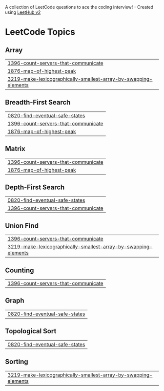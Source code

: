 A collection of LeetCode questions to ace the coding interview! - Created using [LeetHub v2](https://github.com/arunbhardwaj/LeetHub-2.0)
<!---LeetCode Topics Start-->
# LeetCode Topics
## Array
|  |
| ------- |
| [1396-count-servers-that-communicate](https://github.com/Shashank164/DSA/tree/master/1396-count-servers-that-communicate) |
| [1876-map-of-highest-peak](https://github.com/Shashank164/DSA/tree/master/1876-map-of-highest-peak) |
| [3219-make-lexicographically-smallest-array-by-swapping-elements](https://github.com/Shashank164/DSA/tree/master/3219-make-lexicographically-smallest-array-by-swapping-elements) |
## Breadth-First Search
|  |
| ------- |
| [0820-find-eventual-safe-states](https://github.com/Shashank164/DSA/tree/master/0820-find-eventual-safe-states) |
| [1396-count-servers-that-communicate](https://github.com/Shashank164/DSA/tree/master/1396-count-servers-that-communicate) |
| [1876-map-of-highest-peak](https://github.com/Shashank164/DSA/tree/master/1876-map-of-highest-peak) |
## Matrix
|  |
| ------- |
| [1396-count-servers-that-communicate](https://github.com/Shashank164/DSA/tree/master/1396-count-servers-that-communicate) |
| [1876-map-of-highest-peak](https://github.com/Shashank164/DSA/tree/master/1876-map-of-highest-peak) |
## Depth-First Search
|  |
| ------- |
| [0820-find-eventual-safe-states](https://github.com/Shashank164/DSA/tree/master/0820-find-eventual-safe-states) |
| [1396-count-servers-that-communicate](https://github.com/Shashank164/DSA/tree/master/1396-count-servers-that-communicate) |
## Union Find
|  |
| ------- |
| [1396-count-servers-that-communicate](https://github.com/Shashank164/DSA/tree/master/1396-count-servers-that-communicate) |
| [3219-make-lexicographically-smallest-array-by-swapping-elements](https://github.com/Shashank164/DSA/tree/master/3219-make-lexicographically-smallest-array-by-swapping-elements) |
## Counting
|  |
| ------- |
| [1396-count-servers-that-communicate](https://github.com/Shashank164/DSA/tree/master/1396-count-servers-that-communicate) |
## Graph
|  |
| ------- |
| [0820-find-eventual-safe-states](https://github.com/Shashank164/DSA/tree/master/0820-find-eventual-safe-states) |
## Topological Sort
|  |
| ------- |
| [0820-find-eventual-safe-states](https://github.com/Shashank164/DSA/tree/master/0820-find-eventual-safe-states) |
## Sorting
|  |
| ------- |
| [3219-make-lexicographically-smallest-array-by-swapping-elements](https://github.com/Shashank164/DSA/tree/master/3219-make-lexicographically-smallest-array-by-swapping-elements) |
<!---LeetCode Topics End-->